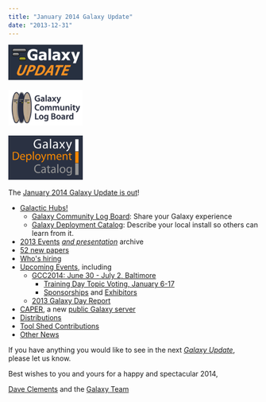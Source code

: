 ```yaml
---
title: "January 2014 Galaxy Update"
date: "2013-12-31"
---
```


<div class='right'>
<a href='/src/galaxy-updates/2014-01/index.md'><img src="/src/images/logos/GalaxyUpdate200.png" alt="January 2014 Galaxy Update" width=150 /></a>
<br /><br />
<a href='/src/galaxy-updates/2014-01/index.md#galaxy-community-log-board'><img src="/src/images/logos/LogBoardWText200.png" alt="Galaxy Community Log Board" width="150" /></a>
<br /><br />
<a href='/src/galaxy-updates/2014-01/index.md#galaxy-deployment-catalog'><img src="/src/images/logos/GalaxyDeploymentCatalog200.png" alt="Galaxy Deployment Catalog" width="150" /></a>
</div>

The [January 2014 Galaxy Update is out](/src/galaxy-updates/2014-01/index.md)!

* [Galactic Hubs!](/src/galaxy-updates/2014-01/index.md#galaxy-community-hubs)
  * [Galaxy Community Log Board](/src/galaxy-updates/2014-01/index.md#galaxy-community-log-board): Share your Galaxy experience
  * [Galaxy Deployment Catalog](/src/galaxy-updates/2014-01/index.md#galaxy-deployment-catalog): Describe your local install so others can learn from it.
* [2013 Events](/src/galaxy-updates/2014-01/index.md#2013-events-archive) *[and presentation](/src/galaxy-updates/2014-01/index.md#2013-events-archive)* archive
* [52 new papers](/src/galaxy-updates/2014-01/index.md#new-papers)
* [Who's hiring](/src/galaxy-updates/2014-01/index.md#whos-hiring)
* [Upcoming Events](/src/galaxy-updates/2014-01/index.md#events), including
  * [GCC2014: June 30 - July 2, Baltimore](/src/galaxy-updates/2014-01/index.md#gcc2014-june-30---july-2-baltimore)
    * [Training Day Topic Voting, January 6-17](/src/galaxy-updates/2014-01/index.md#training-day-topic-voting-january-6-17) 
    * [Sponsorships](/src/galaxy-updates/2014-01/index.md#sponsorships) and [Exhibitors](/src/galaxy-updates/2014-01/index.md#exhibitors) 
  * [2013 Galaxy Day Report](/src/galaxy-updates/2014-01/index.md#2013-galaxy-day-report)
* [CAPER](/src/galaxy-updates/2014-01/index.md#caper), a new [public Galaxy server](/src/galaxy-updates/2014-01/index.md#new-public-servers)
* [Distributions](/src/galaxy-updates/2014-01/index.md#galaxy-distributions)
* [Tool Shed Contributions](/src/galaxy-updates/2014-01/index.md#toolshed-contributions) 
* [Other News](/src/galaxy-updates/2014-01/index.md#other-news)

If you have anything you would like to see in the next *[Galaxy Update](/src/galaxy-updates/index.md)*, please let us know.

Best wishes to you and yours for a happy and spectacular 2014,

[Dave Clements](/src/people/dave-clements/index.md) and the [Galaxy Team](/src/galaxy-team/index.md)


